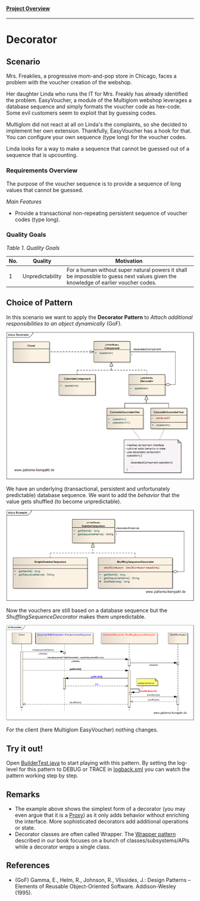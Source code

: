 #### [Project Overview](../../../../../../../README.md)
----

# Decorator

## Scenario

Mrs. Freaklies, a progressive mom-and-pop store in Chicago, faces a problem with the voucher creation of the webshop.

Her daughter Linda who runs the IT for Mrs. Freakly has already identified the problem. EasyVoucher, a module of the Multiglom webshop leverages a database sequence and simply formats the voucher code as hex-code. Some evil customers seem to exploit that by guessing codes.

Multiglom did not react at all on Linda's the complaints, so she decided to implement her own extension. Thankfully, EasyVoucher has a hook for that. You can configure your own sequence (type long) for the voucher codes.

Linda looks for a way to make a sequence that cannot be guessed out of a sequence that is upcounting.

### Requirements Overview

The purpose of the voucher sequence is to provide a sequence of long values that cannot be guessed.

_Main Features_

* Provide a transactional non-repeating persistent sequence of voucher codes (type long).

### Quality Goals

_Table 1. Quality Goals_

No.|Quality|Motivation
---|-------|----------
1|Unpredictability|For a human without super natural powers it shall be impossible to guess next values given the knowledge of earlier voucher codes.

## Choice of Pattern
In this scenario we want to apply the **Decorator Pattern** to _Attach additional responsibilities to an object dynamically_ (GoF). 

![Test](../../../../../../../doc/patterns/images/decorator_cn.png)

We have an underlying (transactional, persistent and unfortunately predictable) database sequence. We want to add the _behavior_ that the value gets shuffled (to become unpredictable). 

![Test](../../../../../../../doc/patterns/images/decorator_cx.png)

Now the vouchers are still based on a database sequence but the _ShufflingSequenceDecorator_ makes them unpredictable.

![Test](../../../../../../../doc/patterns/images/decorator_dx.png)

For the client (here Multiglom EasyVoucher) nothing changes.

## Try it out!

Open [BuilderTest.java](BuilderTest.java) to start playing with this pattern. By setting the log-level for this pattern to DEBUG or TRACE in [logback.xml](../../../../../../../src/main/resources/logback.xml) you can watch the pattern working step by step.

## Remarks
* The example above shows the simplest form of a decorator (you may even argue that it is a [Proxy](../proxy/README.md)) as it only adds behavior without enriching the interface. More sophisticated  decorators add additional operations or state. 
* Decorator classes are often called Wrapper. The [Wrapper pattern](../wrapper/README.md) described in our book focuses on a bunch of classes/subsystems/APIs while a decorator _wraps_ a single class.

## References

* (GoF) Gamma, E., Helm, R., Johnson, R., Vlissides, J.: Design Patterns – Elements of Reusable Object-Oriented Software. Addison-Wesley (1995).

